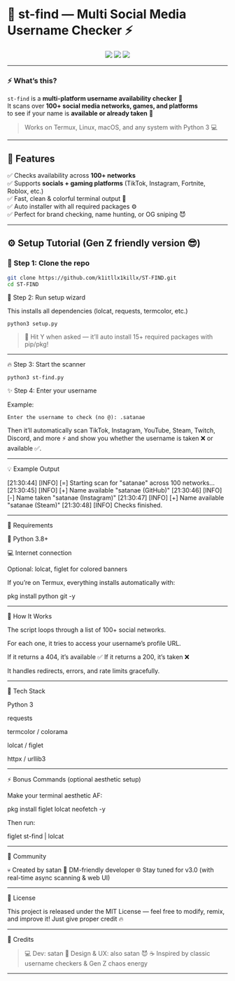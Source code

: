 # 🔎 st-find — Multi Social Media Username Checker ⚡

<p align="center">
  <img src="https://img.shields.io/badge/Made%20with-Python-3776AB?logo=python&logoColor=white">
  <img src="https://img.shields.io/badge/Version-2.0-orange?style=flat-square">
  <img src="https://img.shields.io/badge/Creator-satan-red?style=flat-square">
</p>

---

### ⚡ What’s this?
`st-find` is a **multi-platform username availability checker** 🧠  
It scans over **100+ social media networks, games, and platforms**  
to see if your name is **available or already taken** 👤  

> Works on Termux, Linux, macOS, and any system with Python 3 💻

---

## 🚀 Features

✅ Checks availability across **100+ networks**  
✅ Supports **socials + gaming platforms** (TikTok, Instagram, Fortnite, Roblox, etc.)  
✅ Fast, clean & colorful terminal output 💅  
✅ Auto installer with all required packages ⚙️  
✅ Perfect for brand checking, name hunting, or OG sniping 😈

---

## ⚙️ Setup Tutorial (Gen Z friendly version 😎)

### 🧩 Step 1: Clone the repo

```bash
git clone https://github.com/k1itllx1killx/ST-FIND.git
cd ST-FIND
```
💽 Step 2: Run setup wizard

This installs all dependencies (lolcat, requests, termcolor, etc.)
```
python3 setup.py
```
> 👀 Hit Y when asked — it’ll auto install 15+ required packages with pip/pkg!




---

🔥 Step 3: Start the scanner
```
python3 st-find.py
```
✨ Step 4: Enter your username

Example:
```
Enter the username to check (no @): .satanae
```
Then it’ll automatically scan TikTok, Instagram, YouTube, Steam, Twitch, Discord, and more ⚡
and show you whether the username is taken ❌ or available ✅.


---

💡 Example Output

[21:30:44] [INFO] [=] Starting scan for "satanae" across 100 networks...
[21:30:45] [INFO] [+] Name available "satanae (GitHub)"
[21:30:46] [INFO] [-] Name taken "satanae (Instagram)"
[21:30:47] [INFO] [+] Name available "satanae (Steam)"
[21:30:48] [INFO] Checks finished.


---

🧰 Requirements

🐍 Python 3.8+

💻 Internet connection

Optional: lolcat, figlet for colored banners


If you’re on Termux, everything installs automatically with:

pkg install python git -y


---

🧠 How It Works

The script loops through a list of 100+ social networks.

For each one, it tries to access your username’s profile URL.

If it returns a 404, it’s available ✅
If it returns a 200, it’s taken ❌

It handles redirects, errors, and rate limits gracefully.



---

🎨 Tech Stack

Python 3

requests

termcolor / colorama

lolcat / figlet

httpx / urllib3



---

⚡ Bonus Commands (optional aesthetic setup)

Make your terminal aesthetic AF:

pkg install figlet lolcat neofetch -y

Then run:

figlet st-find | lolcat


---

💬 Community

💀 Created by satan
📧 DM-friendly developer
🌐 Stay tuned for v3.0 (with real-time async scanning & web UI)


---

🧩 License

This project is released under the MIT License — feel free to modify, remix, and improve it!
Just give proper credit 🔥


---

🖤 Credits

> 💻 Dev: satan
🎨 Design & UX: also satan 😈
☕ Inspired by classic username checkers & Gen Z chaos energy



---
